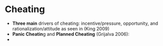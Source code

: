 # Cheating

- **Three main** drivers of cheating: incentive/pressure, opportunity, and rationalization/attitude as seen in (King 2009)
- **Panic Cheatin**g and **Planned Cheating** (Grijalva 2006):
-


